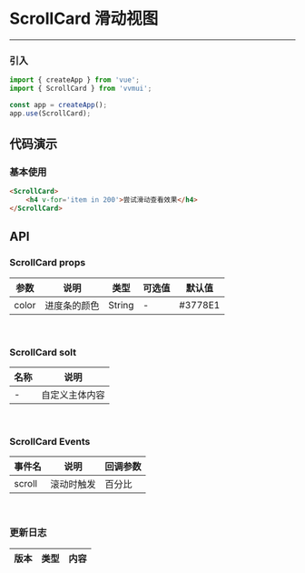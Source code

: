 <!--
 * @Author: Fone`峰
 * @Date: 2021-04-25 14:46:04
 * @LastEditors: Fone`峰
 * @LastEditTime: 2021-05-14 16:58:09
 * @Description: file content
 * @Email: qinrifeng@163.com
 * @Github: https://github.com/FoneQinrf
-->
# ScrollCard 滑动视图
---

<Card>

### 引入
```js
import { createApp } from 'vue';
import { ScrollCard } from 'vvmui';

const app = createApp();
app.use(ScrollCard);
```

</Card>

## 代码演示

<Card>

### 基本使用
```html
<ScrollCard>
    <h4 v-for='item in 200'>尝试滑动查看效果</h4>
</ScrollCard>
```

</Card>

## API

<Card>

### ScrollCard props
| 参数 | 说明 | 类型 | 可选值 | 默认值 |
|------|------------|------------|------------|------------|
| color | 进度条的颜色   | String       | - | #3778E1 |

</Card>
<br>
<Card>

### ScrollCard solt
| 名称 | 说明 |
|------|------------|
| - | 自定义主体内容 |

</Card>
<br>
<Card>

### ScrollCard Events
| 事件名 | 说明 | 回调参数 |
|------|------------|------------|
| scroll | 滚动时触发 |  百分比  |

</Card>
<br>
<Card>

### 更新日志
| 版本 |类型|内容|
|-------------|-|-|

</Card>
